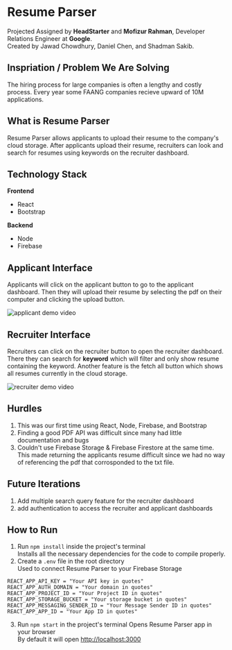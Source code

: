# Resume Parser
Projected Assigned by **HeadStarter** and **Mofizur Rahman**, Developer Relations Engineer at **Google**.  
Created by Jawad Chowdhury, Daniel Chen, and Shadman Sakib.


## Inspriation / Problem We Are Solving
The hiring process for large companies is often a lengthy and costly process. Every year some FAANG companies recieve upward of 10M applications.

## What is Resume Parser
Resume Parser allows applicants to upload their resume to the company's cloud storage. After applicants upload their resume, recruiters can look and search for resumes using keywords on the recruiter dashboard.

## Technology Stack
**Frontend**
- React
- Bootstrap 

**Backend**
- Node
- Firebase

## Applicant Interface
Applicants will click on the applicant button to go to the applicant dashboard.  Then they will upload their resume by selecting the pdf on their computer and clicking the upload button.  

![applicant demo video](https://github.com/dchen024/Resume-Parser/blob/main/applicant.gif)

## Recruiter Interface
Recruiters can click on the recruiter button to open the recruiter dashboard. There they can search for **keyword** which will filter and only show resume containing the keyword. Another feature is the fetch all button which shows all resumes currently in the cloud storage.  

![recruiter demo video](https://github.com/dchen024/Resume-Parser/blob/main/recruiter.gif)

## Hurdles
1) This was our first time using React, Node, Firebase, and Bootstrap
2) Finding a good PDF API was difficult since many had little documentation and bugs
3) Couldn't use Firebase Storage & Firebase Firestore at the same time. This made returning the applicants resume difficult since we had no way of referencing the pdf that corrosponded to the txt file.

## Future Iterations
1) Add multiple search query feature for the recruiter dashboard
2) add authentication to access the recruiter and applicant dashboards

## How to Run
1) Run `npm install` inside the project's terminal <br>
Installs all the necessary dependencies for the code to compile properly.
2) Create a `.env` file in the root directory <br>
Used to connect Resume Parser to your Firebase Storage
```
REACT_APP_API_KEY = "Your API key in quotes"
REACT_APP_AUTH_DOMAIN = "Your domain in quotes"
REACT_APP_PROJECT_ID = "Your Project ID in quotes"
REACT_APP_STORAGE_BUCKET = "Your storage bucket in quotes"
REACT_APP_MESSAGING_SENDER_ID = "Your Message Sender ID in quotes"
REACT_APP_APP_ID = "Your App ID in quotes"
```
3) Run `npm start` in the project's terminal
Opens Resume Parser app in your browser <br>
By default it will open [http://localhost:3000](http://localhost:3000)



